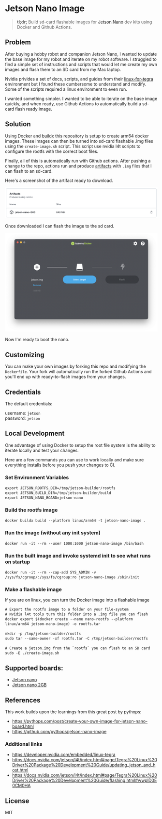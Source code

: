 # Jetson Nano Image

> **tl;dr;** Build sd-card flashable images for [Jetson Nano](https://developer.nvidia.com/embedded/jetson-nano-developer-kit) dev kits using Docker and Github Actions.

## Problem

After buying a hobby robot and companion Jetson Nano, I wanted to update the base image for my robot and iterate on my robot software. I struggled to find a simple set of instructions and scripts that would let me create my own images and flash them to an SD card from my Mac laptop.

Nvidia privides a set of docs, scripts, and guides from their [linux-for-tegra](https://developer.nvidia.com/embedded/jetson-linux-r341) environment but I found these cumbersome to understand and modify. Some of the scripts required a linux environment to even run.

I wanted something simpler. I wanted to be able to iterate on the base image quickly, and when ready, use Github Actions to automatically build a sd-card flash ready image.

## Solution

Using Docker and [buildx](https://docs.docker.com/buildx/working-with-buildx/) this repository is setup to create arm64 docker images. These images can then be turned into sd-card flashable .img files using the `create-image.sh` script. This script use nvidia l4t scripts to configure the rootfs with the correct boot files.

Finally, all of this is automatically run with Github actions. After pushing a change to the repo, actions run and produce [artifacts](https://docs.github.com/en/actions/using-workflows/storing-workflow-data-as-artifacts) with `.img` files that I can flash to an sd-card.

Here's a screenshot of the artifact ready to download.

![ci-artifacts](readme-img/artifacts.png)

Once downloaded I can flash the image to the sd card.

![balena](readme-img/balena.png)

Now I'm ready to boot the nano.

## Customizing

You can make your own images by forking this repo and modifying the `Dockerfile`. Your fork will automatically run the forked Github Actions and you'll end up with ready-to-flash images from your changes.

## Credentials

The default credentials:

username: `jetson`  
password: `jetson`

## Local Development

One advantage of using Docker to setup the root file system is the ability to iterate locally and test your changes.

Here are a few commands you can use to work locally and make sure everything installs before you push your changes to CI.

### Set Environment Variables
```
export JETSON_ROOTFS_DIR=/tmp/jetson-builder/rootfs
export JETSON_BUILD_DIR=/tmp/jetson-builder/build
export JETSON_NANO_BOARD=jetson-nano
```

### Build the rootfs image

```
docker buildx build --platform linux/arm64 -t jetson-nano-image .
```

### Run the image (without any init system)

```
docker run -it --rm --user 1000:1000 jetson-nano-image /bin/bash
```

### Run the built image and invoke systemd init to see what runs on startup

```
docker run -it --rm --cap-add SYS_ADMIN -v /sys/fs/cgroup/:/sys/fs/cgroup:ro jetson-nano-image /sbin/init
```

### Make a flashable image

If you are on linux, you can turn the Docker image into a flashable image

```shell
# Export the rootfs image to a folder on your file-system
# Nvidia l4t tools turn this folder into a .img file you can flash
docker export $(docker create --name nano-rootfs --platform linux/arm64 jetson-nano-image) -o rootfs.tar

mkdir -p /tmp/jetson-builder/rootfs
sudo tar --same-owner -xf rootfs.tar -C /tmp/jetson-builder/rootfs

# Create a jetson.img from the `rootfs` you can flash to an SD card
sudo -E ./create-image.sh
```

## Supported boards:

- [Jetson nano](https://developer.nvidia.com/embedded/jetson-nano-developer-kit)
- [Jetson nano 2GB](https://developer.nvidia.com/embedded/jetson-nano-2gb-developer-kit)

## References

This work builds upon the learnings from this great post by pythops:

- https://pythops.com/post/create-your-own-image-for-jetson-nano-board.html
- https://github.com/pythops/jetson-nano-image

### Additional links

- https://developer.nvidia.com/embedded/linux-tegra
- https://docs.nvidia.com/jetson/l4t/index.html#page/Tegra%20Linux%20Driver%20Package%20Development%20Guide/updating_jetson_and_host.html
- https://docs.nvidia.com/jetson/l4t/index.html#page/Tegra%20Linux%20Driver%20Package%20Development%20Guide/flashing.html#wwpID0E0CM0HA

## License

MIT
